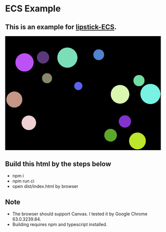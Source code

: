 # ECS Example

## This is an example for [lipstick-ECS](https://www.npmjs.com/package/lipstick-ecs).

![gif](https://raw.githubusercontent.com/superztf/ECS-example/master/example.gif)

## Build this html by the steps below
* npm i
* npm run ci
* open dist/index.html by browser

## Note
* The browser should support Canvas. I tested it by Google Chrome 63.0.3239.84.
* Building requires npm and typescript installed.
